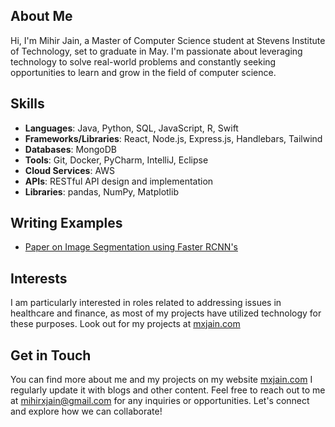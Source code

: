 ## About Me
Hi, I'm Mihir Jain, a Master of Computer Science student at Stevens Institute of Technology, set to graduate in May. I'm passionate about leveraging technology to solve real-world problems and constantly seeking opportunities to learn and grow in the field of computer science.

## Skills
- **Languages**: Java, Python, SQL, JavaScript, R, Swift
- **Frameworks/Libraries**: React, Node.js, Express.js, Handlebars, Tailwind
- **Databases**: MongoDB
- **Tools**: Git, Docker, PyCharm, IntelliJ, Eclipse
- **Cloud Services**: AWS
- **APIs**: RESTful API design and implementation
- **Libraries**: pandas, NumPy, Matplotlib

## Writing Examples
- [Paper on Image Segmentation using Faster RCNN's](https://drive.google.com/file/d/1xMrQ7Ppx17mj8fDsNLVnyz1rkLJhhc6V/view)

## Interests
I am particularly interested in roles related to addressing issues in healthcare and finance, as most of my projects have utilized technology for these purposes. Look out for my projects at [mxjain.com](https://mxjain.com)

## Get in Touch
You can find more about me and my projects on my website [mxjain.com](https://mxjain.com) I regularly update it with blogs and other content. Feel free to reach out to me at [mihirxjain@gmail.com](mailto:mihirxjain@gmail.com) for any inquiries or opportunities. Let's connect and explore how we can collaborate!
